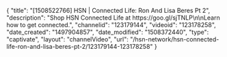 {
    "title": "[1508522766] HSN | Connected Life: Ron And Lisa Beres Pt 2",
    "description": "Shop HSN Connected Life at https:\/\/goo.gl\/sjTNLP\n\nLearn how to get connected.",
    "channelid": "123179144",
    "videoid": "123178258",
    "date_created": "1497904857",
    "date_modified": "1508372440",
    "type": "captivate",
    "layout": "channelVideo",
    "url": "\/hsn-network\/hsn-connected-life-ron-and-lisa-beres-pt-2\/123179144-123178258"
}